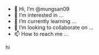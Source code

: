 - 👋 Hi, I’m @mungsan09
- 👀 I’m interested in ...
- 🌱 I’m currently learning ...
- 💞️ I’m looking to collaborate on ...
- 📫 How to reach me ...

<!---
mungsan09/mungsan09 is a ✨ special ✨ repository because its `README.md` (this file) appears on your GitHub profile.
You can click the Preview link to take a look at your changes.
--->hi

